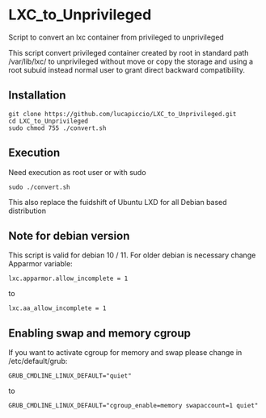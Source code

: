 # LXC_to_Unprivileged
Script to convert an lxc container from privileged to unprivileged

This script convert privileged container created by root in standard path /var/lib/lxc/ to unprivileged without move or copy the storage and using a root subuid instead normal user to grant direct backward compatibility.

## Installation
```
git clone https://github.com/lucapiccio/LXC_to_Unprivileged.git
cd LXC_to_Unprivileged
sudo chmod 755 ./convert.sh
```

## Execution
Need execution as root user or with sudo
```
sudo ./convert.sh
```
This also replace the fuidshift of Ubuntu LXD for all Debian based distribution

## Note for debian version
This script is valid for debian 10 / 11. For older debian is necessary change Apparmor variable:
```
lxc.apparmor.allow_incomplete = 1
```
to
```
lxc.aa_allow_incomplete = 1
```

## Enabling swap and memory cgroup
If you want to activate cgroup for memory and swap please change in /etc/default/grub:
```
GRUB_CMDLINE_LINUX_DEFAULT="quiet"
```
to
```
GRUB_CMDLINE_LINUX_DEFAULT="cgroup_enable=memory swapaccount=1 quiet"
```
